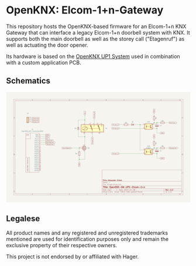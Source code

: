 # OpenKNX: Elcom-1+n-Gateway

This repository hosts the OpenKNX-based firmware for an Elcom-1+n KNX Gateway that can interface a legacy Elcom-1+n doorbell system with KNX. It supports both the main doorbell as well as the storey call ("Etagenruf") as well as actuating the door opener.

Its hardware is based on the [OpenKNX UP1 System](https://github.com/OpenKNX/OpenKNX/wiki/OpenKNX-UP1) used in combination with a custom application PCB.

## Schematics

![Schematics](doc/schematics.png)

## Legalese

All product names and any registered and unregistered trademarks mentioned are used for identification purposes only and remain the exclusive property of their respective owners.

This project is not endorsed by or affiliated with Hager.

